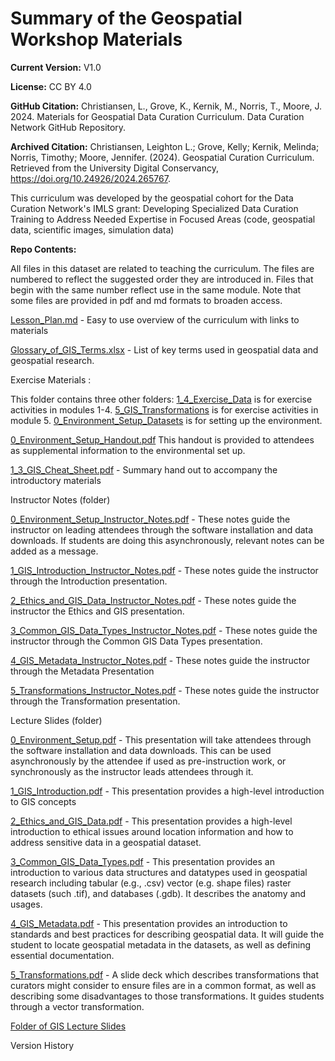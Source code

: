 # Summary of the Geospatial Workshop Materials
**Current Version:** V1.0

**License:** CC BY 4.0

**GitHub Citation:**  Christiansen, L., Grove, K., Kernik, M., Norris, T., Moore, J. 2024. Materials for Geospatial Data Curation Curriculum. Data Curation Network GitHub Repository. 

**Archived Citation:** Christiansen, Leighton L.; Grove, Kelly; Kernik, Melinda; Norris, Timothy; Moore, Jennifer. (2024). Geospatial Curation Curriculum. Retrieved from the University Digital Conservancy, https://doi.org/10.24926/2024.265767.

This curriculum was developed by the geospatial cohort for the Data Curation Network's IMLS grant: Developing Specialized Data Curation Training to Address Needed Expertise in Focused Areas (code, geospatial data, scientific images, simulation data)

**Repo Contents:**

All files in this dataset are related to teaching the curriculum. The files are numbered to reflect the suggested order they are introduced in. Files that begin with the same number reflect use in the same module. Note that some files are provided in pdf and md formats to broaden access. 

[Lesson\_Plan.md](<Geospatial_Lesson_Plan.md>) - Easy to use overview of the curriculum with links to materials

[Glossary\_of\_GIS\_Terms.xlsx](<Glossary_of_GIS_Terms.xlsx>)  - List of key terms used in geospatial data and geospatial research.

Exercise Materials : 

This folder contains three other folders:  [1\_4\_Exercise\_Data](https://github.com/DataCurationNetwork/curation-curriculum/tree/2ac581994acb8824e664ff797534d3de78741da7/Specialized%20Data%20Types/Geospatial/Exercise%20Materials/1-4_Excercise_Dataset) is for exercise activities in modules 1-4.  [5\_GIS\_Transformations](https://github.com/DataCurationNetwork/curation-curriculum/tree/2ac581994acb8824e664ff797534d3de78741da7/Specialized%20Data%20Types/Geospatial/Exercise%20Materials/5_GIS_Tranformations) is for exercise activities in module 5. [0\_Environment_Setup_Datasets](https://github.com/DataCurationNetwork/curation-curriculum/tree/2ac581994acb8824e664ff797534d3de78741da7/Specialized%20Data%20Types/Geospatial/Exercise%20Materials/0_Environment_Setup_Datsets) is for setting up the environment.

[0\_Environment\_Setup\_Handout.pdf](<0_Environment_Setup_Handout.pdf>) This handout is provided to attendees as supplemental information to the environmental set up.

[1\_3\_GIS\_Cheat\_Sheet.pdf](<1_3_GIS_Cheat_Sheet.pdf>) - Summary hand out to accompany the introductory materials

Instructor Notes (folder)

[0\_Environment\_Setup\_Instructor\_Notes.pdf](https://github.com/DataCurationNetwork/curation-curriculum/blob/2ac581994acb8824e664ff797534d3de78741da7/Specialized%20Data%20Types/Geospatial/Instructor%20Notes/0_Environment_Setup_Instructor_Notes.pdf) - These notes guide the instructor on leading attendees through the software installation and data downloads. If students are doing this asynchronously, relevant notes can be added as a message.

[1\_GIS\_Introduction\_Instructor\_Notes.pdf](https://github.com/DataCurationNetwork/curation-curriculum/blob/2ac581994acb8824e664ff797534d3de78741da7/Specialized%20Data%20Types/Geospatial/Instructor%20Notes/1_GIS_Introduction_Instructor_Notes.pdf) - These notes guide the instructor through the Introduction presentation.

[2\_Ethics\_and\_GIS\_Data\_Instructor\_Notes.pdf](https://github.com/DataCurationNetwork/curation-curriculum/blob/2ac581994acb8824e664ff797534d3de78741da7/Specialized%20Data%20Types/Geospatial/Instructor%20Notes/2_Ethics_and_GIS_Data_Instructor_Notes.pdf) - These notes guide the instructor the Ethics and GIS presentation.

[3\_Common\_GIS\_Data\_Types\_Instructor\_Notes.pdf](https://github.com/DataCurationNetwork/curation-curriculum/blob/2ac581994acb8824e664ff797534d3de78741da7/Specialized%20Data%20Types/Geospatial/Instructor%20Notes/3_Common_GIS_Data_Types_Instructor_Notes.pdf) - These notes guide the instructor through the Common GIS Data Types presentation.

[4\_GIS\_Metadata\_Instructor\_Notes.pdf](https://github.com/DataCurationNetwork/curation-curriculum/blob/2ac581994acb8824e664ff797534d3de78741da7/Specialized%20Data%20Types/Geospatial/Instructor%20Notes/4_GIS_Metadata_Instructor_Notes.pdf) - These notes guide the instructor through the Metadata Presentation

[5\_Transformations\_Instructor\_Notes.pdf](https://github.com/DataCurationNetwork/curation-curriculum/blob/2ac581994acb8824e664ff797534d3de78741da7/Specialized%20Data%20Types/Geospatial/Instructor%20Notes/5_Transformations_Instructor_Notes.pdf)  - These notes guide the instructor through the Transformation presentation.

Lecture Slides (folder)

[0\_Environment\_Setup.pdf](https://github.com/DataCurationNetwork/curation-curriculum/blob/2ac581994acb8824e664ff797534d3de78741da7/Specialized%20Data%20Types/Geospatial/Lecture%20Slides/0_Environment_Setup.pdf) - This presentation will take attendees through the software installation and data downloads. This can be used asynchronously by the attendee if used as pre-instruction work, or synchronously as the instructor leads attendees through it.

[1\_GIS\_Introduction.pdf](https://github.com/DataCurationNetwork/curation-curriculum/blob/2ac581994acb8824e664ff797534d3de78741da7/Specialized%20Data%20Types/Geospatial/Lecture%20Slides/1_GIS_Introduction.pdf) - This presentation provides a high-level introduction to GIS concepts

[2\_Ethics\_and\_GIS\_Data.pdf](https://github.com/DataCurationNetwork/curation-curriculum/blob/2ac581994acb8824e664ff797534d3de78741da7/Specialized%20Data%20Types/Geospatial/Lecture%20Slides/2_Ethics_and_GIS_Data.pdf) - This presentation provides a high-level introduction to ethical issues around location information and how to address sensitive data in a geospatial dataset.

[3\_Common\_GIS\_Data\_Types.pdf](https://github.com/DataCurationNetwork/curation-curriculum/blob/2ac581994acb8824e664ff797534d3de78741da7/Specialized%20Data%20Types/Geospatial/Lecture%20Slides/3_Common_GIS_Data_Types.pdf) - This presentation provides an introduction to various data structures and datatypes used in  geospatial research including tabular (e.g., .csv) vector (e.g. shape files) raster datasets (such .tif), and databases (.gdb). It describes the anatomy and usages.

[4\_GIS\_Metadata.pdf](https://github.com/DataCurationNetwork/curation-curriculum/blob/2ac581994acb8824e664ff797534d3de78741da7/Specialized%20Data%20Types/Geospatial/Lecture%20Slides/4_GIS_Metadata.pdf) - This presentation provides an introduction to standards and best practices for describing geospatial data. It will guide the student to locate geospatial metadata in the datasets, as well as defining essential documentation.

[5\_Transformations.pdf](https://github.com/DataCurationNetwork/curation-curriculum/blob/2ac581994acb8824e664ff797534d3de78741da7/Specialized%20Data%20Types/Geospatial/Lecture%20Slides/5_Transformations.pdf) - A slide deck which describes transformations that curators might consider to ensure files are in a common format, as well as describing some disadvantages to those transformations. It guides students through a vector transformation.

[Folder of GIS Lecture Slides](https://drive.google.com/drive/folders/1Ezz0HUL20yXkvaJ4ecrwhEWxecoBkbdG?usp=sharing)

Version History
